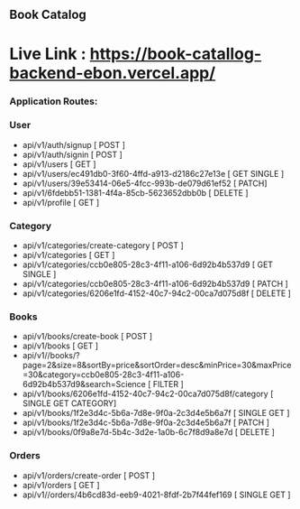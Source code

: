 ## Book Catalog

# Live Link : https://book-catallog-backend-ebon.vercel.app/

### Application Routes:

### User

- api/v1/auth/signup [ POST ]
- api/v1/auth/signin [ POST ]
- api/v1/users [ GET ]
- api/v1/users/ec491db0-3f60-4ffd-a913-d2186c27e13e [ GET SINGLE ]
- api/v1/users/39e53414-06e5-4fcc-993b-de079d61ef52 [ PATCH]
- api/v1/6fdebb51-1381-4f4a-85cb-5623652dbb0b [ DELETE ]
- api/v1/profile [ GET ]

### Category

- api/v1/categories/create-category [ POST ]
- api/v1/categories [ GET ]
- api/v1/categories/ccb0e805-28c3-4f11-a106-6d92b4b537d9 [ GET SINGLE ]
- api/v1/categories/ccb0e805-28c3-4f11-a106-6d92b4b537d9 [ PATCH ]
- api/v1/categories/6206e1fd-4152-40c7-94c2-00ca7d075d8f [ DELETE ]

### Books

- api/v1/books/create-book [ POST ]
- api/v1/books [ GET ]
- api/v1//books/?page=2&size=8&sortBy=price&sortOrder=desc&minPrice=30&maxPrice=30&category=ccb0e805-28c3-4f11-a106-6d92b4b537d9&search=Science [ FILTER ]
- api/v1/books/6206e1fd-4152-40c7-94c2-00ca7d075d8f/category [ SINGLE GET CATEGORY]
- api/v1/books/1f2e3d4c-5b6a-7d8e-9f0a-2c3d4e5b6a7f [ SINGLE GET ]
- api/v1/books/1f2e3d4c-5b6a-7d8e-9f0a-2c3d4e5b6a7f [ PATCH ]
- api/v1/books/0f9a8e7d-5b4c-3d2e-1a0b-6c7f8d9a8e7d [ DELETE ]

### Orders

- api/v1/orders/create-order [ POST ]
- api/v1/orders [ GET ]
- api/v1//orders/4b6cd83d-eeb9-4021-8fdf-2b7f44fef169 [ SINGLE GET ]
